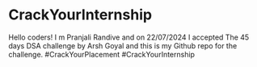 # CrackYourInternship
Hello coders! I m Pranjali Randive and on 22/07/2024 I accepted The 45 days DSA challenge by Arsh Goyal and this is my Github repo for the challenge. #CrackYourPlacement #CrackYourInternship
